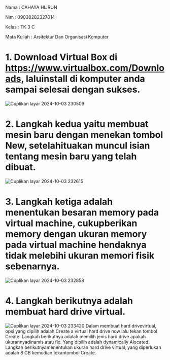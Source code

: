 Nama : CAHAYA HIJRUN

Nim : 09030282327014

Kelas : TK 3 C

Mata Kuliah : Arsitektur Dan Organisasi Komputer

# 1. Download Virtual Box di https://www.virtualbox.com/Downloads, laluinstall di komputer anda sampai selesai dengan sukses.
![Cuplikan layar 2024-10-03 230509](https://github.com/user-attachments/assets/2245bb5d-1744-47e2-babc-b5ad568e8f8e)

# 2. Langkah kedua yaitu membuat mesin baru dengan menekan tombol New, setelahituakan muncul isian tentang mesin baru yang telah dibuat.
![Cuplikan layar 2024-10-03 232615](https://github.com/user-attachments/assets/78a0af6f-21ff-49cb-9795-a9bfb13c8568)

# 3. Langkah ketiga adalah menentukan besaran memory pada virtual machine, cukupberikan memory dengan ukuran memory pada virtual machine hendaknya tidak melebihi ukuran memori fisik sebenarnya.
![Cuplikan layar 2024-10-03 232858](https://github.com/user-attachments/assets/4d4111d0-8bfb-48f9-867f-0fa78f24546c)

# 4. Langkah berikutnya adalah membuat hard drive virtual.
![Cuplikan layar 2024-10-03 233420](https://github.com/user-attachments/assets/d26b6b92-dce8-4d74-9757-0a90c919ac60)
Dalam membuat hard drivevirtual, opsi yang dipilih adalah Create a virtual hard drive now lalu tekan tombol Create. Langkah berikutnya adalah memilih jenis hard drive apakah ukurannyadinamis atau fix. Yang dipilih adalah dynamically Alocated. Langkah berikutnyamenentukan ukuran hard drive virtual, yang diperlukan adalah 8 GB kemudian tekantombol Create.
